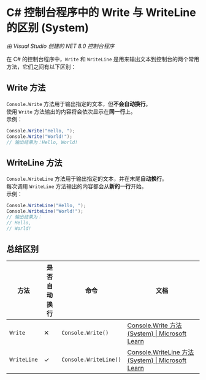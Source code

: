# C# 控制台程序中的 Write 与 WriteLine 的区别 (System)
*由 Visual Studio 创建的 NET 8.0 控制台程序*  

在 C# 的控制台程序中，`Write` 和 `WriteLine` 是用来输出文本到控制台的两个常用方法，它们之间有以下区别：  

## Write 方法

`Console.Write` 方法用于输出指定的文本，但**不会自动换行**。  
使用 `Write` 方法输出的内容将会依次显示在**同一行**上。  
示例：  
```csharp
Console.Write("Hello, ");
Console.Write("World!");
// 输出结果为：Hello, World!
```

## WriteLine 方法

`Console.WriteLine` 方法用于输出指定的文本，并在末尾**自动换行**。  
每次调用 `WriteLine` 方法输出的内容都会从**新的一行**开始。  
示例：  
```csharp
Console.WriteLine("Hello, ");
Console.WriteLine("World!");
// 输出结果为：
// Hello,
// World!
```

## 总结区别

| 方法 | 是否自动换行 | 命令 | 文档 |
|-----|-----|-----|-----|
| `Write` | ✕ | `Console.Write()` | [Console.Write 方法 (System) \| Microsoft Learn](https://learn.microsoft.com/zh-cn/dotnet/api/system.console.write?view=net-8.0) |
| `WriteLine` | ✓ | `Console.WriteLine()` | [Console.WriteLine 方法 (System) \| Microsoft Learn](https://learn.microsoft.com/zh-cn/dotnet/api/system.console.writeline?view=net-8.0#system-console-writeline) |
